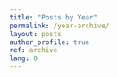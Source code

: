 ```yaml
---
title: "Posts by Year"
permalink: /year-archive/
layout: posts
author_profile: true
ref: archive
lang: 0
---
```

